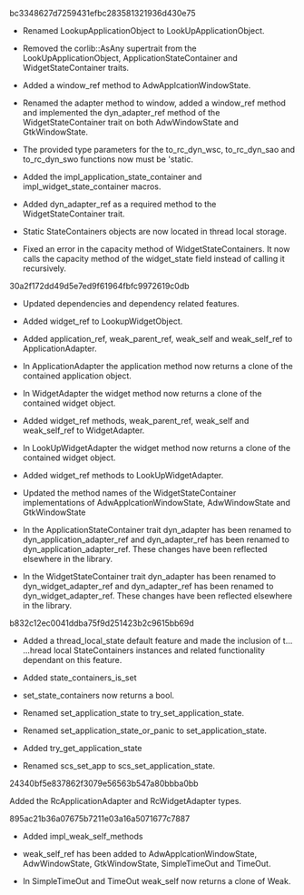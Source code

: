 


bc3348627d7259431efbc283581321936d430e75



- Renamed LookupApplicationObject to LookUpApplicationObject.
- Removed the corlib::AsAny supertrait from the LookUpApplicationObject, ApplicationStateContainer and WidgetStateContainer traits.

- Added a window_ref method to AdwApplcationWindowState.

- Renamed the adapter method to window, added a window_ref method and implemented the dyn_adapter_ref method of the WidgetStateContainer trait on both AdwWindowState and GtkWindowState.

- The provided type parameters for the to_rc_dyn_wsc, to_rc_dyn_sao and to_rc_dyn_swo functions now must be 'static.

- Added the impl_application_state_container and impl_widget_state_container macros.

- Added dyn_adapter_ref as a required method to the WidgetStateContainer trait.

- Static StateContainers objects are now located in thread local storage.

- Fixed an error in the capacity method of WidgetStateContainers. It now calls the capacity method of the widget_state field instead of calling it recursively.



30a2f172dd49d5e7ed9f61964fbfc9972619c0db



- Updated dependencies and dependency related features.
- Added widget_ref to LookupWidgetObject.

- Added application_ref, weak_parent_ref, weak_self  and weak_self_ref to ApplicationAdapter.

- In ApplicationAdapter the application method now returns a clone of the contained application object.

- In WidgetAdapter the widget method now returns a clone of the contained widget object.

- Added widget_ref methods, weak_parent_ref, weak_self and weak_self_ref to WidgetAdapter.

- In LookUpWidgetAdapter the widget method now returns a clone of the contained widget object.

- Added widget_ref methods to LookUpWidgetAdapter.

- Updated the method names of the WidgetStateContainer implementations of AdwApplcationWindowState, AdwWindowState and GtkWindowState

- In the ApplicationStateContainer trait dyn_adapter has been renamed to dyn_application_adapter_ref and dyn_adapter_ref has been renamed to dyn_application_adapter_ref. These changes have been reflected elsewhere in the library.

- In the WidgetStateContainer trait dyn_adapter has been renamed to dyn_widget_adapter_ref and dyn_adapter_ref has been renamed to dyn_widget_adapter_ref. These changes have been reflected elsewhere in the library.



b832c12ec0041ddba75f9d251423b2c9615bb69d



- Added a thread_local_state default feature and made the inclusion of t…
…hread local StateContainers instances and related functionality dependant on this feature.

- Added state_containers_is_set

- set_state_containers now returns a bool.

- Renamed set_application_state to try_set_application_state.

- Renamed set_application_state_or_panic to set_application_state.

- Added try_get_application_state

- Renamed scs_set_app to scs_set_application_state.



24340bf5e837862f3079e56563b547a80bbba0bb



Added the RcApplicationAdapter and RcWidgetAdapter types.



895ac21b36a07675b7211e03a16a5071677c7887



- Added impl_weak_self_methods
- weak_self_ref has been added to AdwApplcationWindowState, AdwWindowState, GtkWindowState, SimpleTimeOut and TimeOut.

- In SimpleTimeOut and TimeOut weak_self now returns a clone of Weak<Self>.






